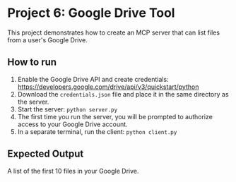 # Project 6: Google Drive Tool

This project demonstrates how to create an MCP server that can list files from a user's Google Drive.

## How to run

1.  Enable the Google Drive API and create credentials: https://developers.google.com/drive/api/v3/quickstart/python
2.  Download the `credentials.json` file and place it in the same directory as the server.
3.  Start the server: `python server.py`
4.  The first time you run the server, you will be prompted to authorize access to your Google Drive account.
5.  In a separate terminal, run the client: `python client.py`

## Expected Output

A list of the first 10 files in your Google Drive.
